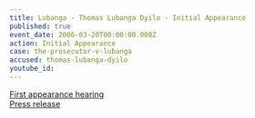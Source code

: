 ```yaml
---
title: Lubanga - Thomas Lubanga Dyilo - Initial Appearance
published: true
event_date: 2006-03-20T00:00:00.000Z
action: Initial Appearance
case: the-prosecutor-v-lubanga
accused: thomas-lubanga-dyilo
youtube_id:
---
```



[First appearance hearing](https://youtu.be/lNAkWGOZSEs)
<br>[Press release](https://www.icc-cpi.int/pages/item.aspx?name=first%20appearance%20before%20the%20pre_trial%20chamber%20i%20of%20mr%20thomas%20lubanga%20dyilo)